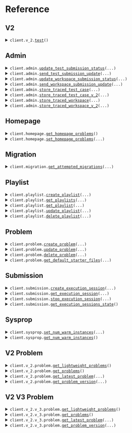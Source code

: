 # Reference
## V2
<details><summary><code>client.v_2.<a href="src/seed/v_2/client.py">test</a>()</code></summary>
<dl>
<dd>

#### 🔌 Usage

<dl>
<dd>

<dl>
<dd>

```python
from seed import SeedTrace

client = SeedTrace(
    x_random_header="YOUR_X_RANDOM_HEADER",
    token="YOUR_TOKEN",
)
client.v_2.test()

```
</dd>
</dl>
</dd>
</dl>

#### ⚙️ Parameters

<dl>
<dd>

<dl>
<dd>

**request_options:** `typing.Optional[RequestOptions]` — Request-specific configuration.
    
</dd>
</dl>
</dd>
</dl>


</dd>
</dl>
</details>

## Admin
<details><summary><code>client.admin.<a href="src/seed/admin/client.py">update_test_submission_status</a>(...)</code></summary>
<dl>
<dd>

#### 🔌 Usage

<dl>
<dd>

<dl>
<dd>

```python
import uuid

from seed import SeedTrace
from seed.submission import TestSubmissionStatus

client = SeedTrace(
    x_random_header="YOUR_X_RANDOM_HEADER",
    token="YOUR_TOKEN",
)
client.admin.update_test_submission_status(
    submission_id=uuid.UUID(
        "d5e9c84f-c2b2-4bf4-b4b0-7ffd7a9ffc32",
    ),
    request=TestSubmissionStatus(),
)

```
</dd>
</dl>
</dd>
</dl>

#### ⚙️ Parameters

<dl>
<dd>

<dl>
<dd>

**submission_id:** `SubmissionId` 
    
</dd>
</dl>

<dl>
<dd>

**request:** `TestSubmissionStatus` 
    
</dd>
</dl>

<dl>
<dd>

**request_options:** `typing.Optional[RequestOptions]` — Request-specific configuration.
    
</dd>
</dl>
</dd>
</dl>


</dd>
</dl>
</details>

<details><summary><code>client.admin.<a href="src/seed/admin/client.py">send_test_submission_update</a>(...)</code></summary>
<dl>
<dd>

#### 🔌 Usage

<dl>
<dd>

<dl>
<dd>

```python
import datetime
import uuid

from seed import SeedTrace
from seed.submission import TestSubmissionUpdateInfo_Running

client = SeedTrace(
    x_random_header="YOUR_X_RANDOM_HEADER",
    token="YOUR_TOKEN",
)
client.admin.send_test_submission_update(
    submission_id=uuid.UUID(
        "d5e9c84f-c2b2-4bf4-b4b0-7ffd7a9ffc32",
    ),
    update_time=datetime.datetime.fromisoformat(
        "2024-01-15 09:30:00+00:00",
    ),
    update_info=TestSubmissionUpdateInfo_Running(value="QUEUEING_SUBMISSION"),
)

```
</dd>
</dl>
</dd>
</dl>

#### ⚙️ Parameters

<dl>
<dd>

<dl>
<dd>

**submission_id:** `SubmissionId` 
    
</dd>
</dl>

<dl>
<dd>

**update_time:** `dt.datetime` 
    
</dd>
</dl>

<dl>
<dd>

**update_info:** `TestSubmissionUpdateInfo` 
    
</dd>
</dl>

<dl>
<dd>

**request_options:** `typing.Optional[RequestOptions]` — Request-specific configuration.
    
</dd>
</dl>
</dd>
</dl>


</dd>
</dl>
</details>

<details><summary><code>client.admin.<a href="src/seed/admin/client.py">update_workspace_submission_status</a>(...)</code></summary>
<dl>
<dd>

#### 🔌 Usage

<dl>
<dd>

<dl>
<dd>

```python
import uuid

from seed import SeedTrace
from seed.submission import WorkspaceSubmissionStatus

client = SeedTrace(
    x_random_header="YOUR_X_RANDOM_HEADER",
    token="YOUR_TOKEN",
)
client.admin.update_workspace_submission_status(
    submission_id=uuid.UUID(
        "d5e9c84f-c2b2-4bf4-b4b0-7ffd7a9ffc32",
    ),
    request=WorkspaceSubmissionStatus(),
)

```
</dd>
</dl>
</dd>
</dl>

#### ⚙️ Parameters

<dl>
<dd>

<dl>
<dd>

**submission_id:** `SubmissionId` 
    
</dd>
</dl>

<dl>
<dd>

**request:** `WorkspaceSubmissionStatus` 
    
</dd>
</dl>

<dl>
<dd>

**request_options:** `typing.Optional[RequestOptions]` — Request-specific configuration.
    
</dd>
</dl>
</dd>
</dl>


</dd>
</dl>
</details>

<details><summary><code>client.admin.<a href="src/seed/admin/client.py">send_workspace_submission_update</a>(...)</code></summary>
<dl>
<dd>

#### 🔌 Usage

<dl>
<dd>

<dl>
<dd>

```python
import datetime
import uuid

from seed import SeedTrace
from seed.submission import WorkspaceSubmissionUpdateInfo_Running

client = SeedTrace(
    x_random_header="YOUR_X_RANDOM_HEADER",
    token="YOUR_TOKEN",
)
client.admin.send_workspace_submission_update(
    submission_id=uuid.UUID(
        "d5e9c84f-c2b2-4bf4-b4b0-7ffd7a9ffc32",
    ),
    update_time=datetime.datetime.fromisoformat(
        "2024-01-15 09:30:00+00:00",
    ),
    update_info=WorkspaceSubmissionUpdateInfo_Running(
        value="QUEUEING_SUBMISSION"
    ),
)

```
</dd>
</dl>
</dd>
</dl>

#### ⚙️ Parameters

<dl>
<dd>

<dl>
<dd>

**submission_id:** `SubmissionId` 
    
</dd>
</dl>

<dl>
<dd>

**update_time:** `dt.datetime` 
    
</dd>
</dl>

<dl>
<dd>

**update_info:** `WorkspaceSubmissionUpdateInfo` 
    
</dd>
</dl>

<dl>
<dd>

**request_options:** `typing.Optional[RequestOptions]` — Request-specific configuration.
    
</dd>
</dl>
</dd>
</dl>


</dd>
</dl>
</details>

<details><summary><code>client.admin.<a href="src/seed/admin/client.py">store_traced_test_case</a>(...)</code></summary>
<dl>
<dd>

#### 🔌 Usage

<dl>
<dd>

<dl>
<dd>

```python
import uuid

from seed import SeedTrace
from seed.commons import (
    DebugVariableValue_IntegerValue,
    VariableValue_IntegerValue,
)
from seed.submission import (
    ActualResult_Value,
    ExpressionLocation,
    Scope,
    StackFrame,
    StackInformation,
    TestCaseResult,
    TestCaseResultWithStdout,
    TraceResponse,
)

client = SeedTrace(
    x_random_header="YOUR_X_RANDOM_HEADER",
    token="YOUR_TOKEN",
)
client.admin.store_traced_test_case(
    submission_id=uuid.UUID(
        "d5e9c84f-c2b2-4bf4-b4b0-7ffd7a9ffc32",
    ),
    test_case_id="testCaseId",
    result=TestCaseResultWithStdout(
        result=TestCaseResult(
            expected_result=VariableValue_IntegerValue(value=1),
            actual_result=ActualResult_Value(
                value=VariableValue_IntegerValue(value=1)
            ),
            passed=True,
        ),
        stdout="stdout",
    ),
    trace_responses=[
        TraceResponse(
            submission_id=uuid.UUID(
                "d5e9c84f-c2b2-4bf4-b4b0-7ffd7a9ffc32",
            ),
            line_number=1,
            return_value=DebugVariableValue_IntegerValue(value=1),
            expression_location=ExpressionLocation(
                start=1,
                offset=1,
            ),
            stack=StackInformation(
                num_stack_frames=1,
                top_stack_frame=StackFrame(
                    method_name="methodName",
                    line_number=1,
                    scopes=[
                        Scope(
                            variables={
                                "variables": DebugVariableValue_IntegerValue(
                                    value=1
                                )
                            },
                        ),
                        Scope(
                            variables={
                                "variables": DebugVariableValue_IntegerValue(
                                    value=1
                                )
                            },
                        ),
                    ],
                ),
            ),
            stdout="stdout",
        ),
        TraceResponse(
            submission_id=uuid.UUID(
                "d5e9c84f-c2b2-4bf4-b4b0-7ffd7a9ffc32",
            ),
            line_number=1,
            return_value=DebugVariableValue_IntegerValue(value=1),
            expression_location=ExpressionLocation(
                start=1,
                offset=1,
            ),
            stack=StackInformation(
                num_stack_frames=1,
                top_stack_frame=StackFrame(
                    method_name="methodName",
                    line_number=1,
                    scopes=[
                        Scope(
                            variables={
                                "variables": DebugVariableValue_IntegerValue(
                                    value=1
                                )
                            },
                        ),
                        Scope(
                            variables={
                                "variables": DebugVariableValue_IntegerValue(
                                    value=1
                                )
                            },
                        ),
                    ],
                ),
            ),
            stdout="stdout",
        ),
    ],
)

```
</dd>
</dl>
</dd>
</dl>

#### ⚙️ Parameters

<dl>
<dd>

<dl>
<dd>

**submission_id:** `SubmissionId` 
    
</dd>
</dl>

<dl>
<dd>

**test_case_id:** `str` 
    
</dd>
</dl>

<dl>
<dd>

**result:** `TestCaseResultWithStdout` 
    
</dd>
</dl>

<dl>
<dd>

**trace_responses:** `typing.Sequence[TraceResponse]` 
    
</dd>
</dl>

<dl>
<dd>

**request_options:** `typing.Optional[RequestOptions]` — Request-specific configuration.
    
</dd>
</dl>
</dd>
</dl>


</dd>
</dl>
</details>

<details><summary><code>client.admin.<a href="src/seed/admin/client.py">store_traced_test_case_v_2</a>(...)</code></summary>
<dl>
<dd>

#### 🔌 Usage

<dl>
<dd>

<dl>
<dd>

```python
import uuid

from seed import SeedTrace
from seed.commons import DebugVariableValue_IntegerValue
from seed.submission import (
    ExpressionLocation,
    Scope,
    StackFrame,
    StackInformation,
    TracedFile,
    TraceResponseV2,
)

client = SeedTrace(
    x_random_header="YOUR_X_RANDOM_HEADER",
    token="YOUR_TOKEN",
)
client.admin.store_traced_test_case_v_2(
    submission_id=uuid.UUID(
        "d5e9c84f-c2b2-4bf4-b4b0-7ffd7a9ffc32",
    ),
    test_case_id="testCaseId",
    request=[
        TraceResponseV2(
            submission_id=uuid.UUID(
                "d5e9c84f-c2b2-4bf4-b4b0-7ffd7a9ffc32",
            ),
            line_number=1,
            file=TracedFile(
                filename="filename",
                directory="directory",
            ),
            return_value=DebugVariableValue_IntegerValue(value=1),
            expression_location=ExpressionLocation(
                start=1,
                offset=1,
            ),
            stack=StackInformation(
                num_stack_frames=1,
                top_stack_frame=StackFrame(
                    method_name="methodName",
                    line_number=1,
                    scopes=[
                        Scope(
                            variables={
                                "variables": DebugVariableValue_IntegerValue(
                                    value=1
                                )
                            },
                        ),
                        Scope(
                            variables={
                                "variables": DebugVariableValue_IntegerValue(
                                    value=1
                                )
                            },
                        ),
                    ],
                ),
            ),
            stdout="stdout",
        ),
        TraceResponseV2(
            submission_id=uuid.UUID(
                "d5e9c84f-c2b2-4bf4-b4b0-7ffd7a9ffc32",
            ),
            line_number=1,
            file=TracedFile(
                filename="filename",
                directory="directory",
            ),
            return_value=DebugVariableValue_IntegerValue(value=1),
            expression_location=ExpressionLocation(
                start=1,
                offset=1,
            ),
            stack=StackInformation(
                num_stack_frames=1,
                top_stack_frame=StackFrame(
                    method_name="methodName",
                    line_number=1,
                    scopes=[
                        Scope(
                            variables={
                                "variables": DebugVariableValue_IntegerValue(
                                    value=1
                                )
                            },
                        ),
                        Scope(
                            variables={
                                "variables": DebugVariableValue_IntegerValue(
                                    value=1
                                )
                            },
                        ),
                    ],
                ),
            ),
            stdout="stdout",
        ),
    ],
)

```
</dd>
</dl>
</dd>
</dl>

#### ⚙️ Parameters

<dl>
<dd>

<dl>
<dd>

**submission_id:** `SubmissionId` 
    
</dd>
</dl>

<dl>
<dd>

**test_case_id:** `TestCaseId` 
    
</dd>
</dl>

<dl>
<dd>

**request:** `typing.Sequence[TraceResponseV2]` 
    
</dd>
</dl>

<dl>
<dd>

**request_options:** `typing.Optional[RequestOptions]` — Request-specific configuration.
    
</dd>
</dl>
</dd>
</dl>


</dd>
</dl>
</details>

<details><summary><code>client.admin.<a href="src/seed/admin/client.py">store_traced_workspace</a>(...)</code></summary>
<dl>
<dd>

#### 🔌 Usage

<dl>
<dd>

<dl>
<dd>

```python
import uuid

from seed import SeedTrace
from seed.commons import DebugVariableValue_IntegerValue
from seed.submission import (
    ExceptionInfo,
    ExceptionV2_Generic,
    ExpressionLocation,
    Scope,
    StackFrame,
    StackInformation,
    TraceResponse,
    WorkspaceRunDetails,
)

client = SeedTrace(
    x_random_header="YOUR_X_RANDOM_HEADER",
    token="YOUR_TOKEN",
)
client.admin.store_traced_workspace(
    submission_id=uuid.UUID(
        "d5e9c84f-c2b2-4bf4-b4b0-7ffd7a9ffc32",
    ),
    workspace_run_details=WorkspaceRunDetails(
        exception_v_2=ExceptionV2_Generic(
            exception_type="exceptionType",
            exception_message="exceptionMessage",
            exception_stacktrace="exceptionStacktrace",
        ),
        exception=ExceptionInfo(
            exception_type="exceptionType",
            exception_message="exceptionMessage",
            exception_stacktrace="exceptionStacktrace",
        ),
        stdout="stdout",
    ),
    trace_responses=[
        TraceResponse(
            submission_id=uuid.UUID(
                "d5e9c84f-c2b2-4bf4-b4b0-7ffd7a9ffc32",
            ),
            line_number=1,
            return_value=DebugVariableValue_IntegerValue(value=1),
            expression_location=ExpressionLocation(
                start=1,
                offset=1,
            ),
            stack=StackInformation(
                num_stack_frames=1,
                top_stack_frame=StackFrame(
                    method_name="methodName",
                    line_number=1,
                    scopes=[
                        Scope(
                            variables={
                                "variables": DebugVariableValue_IntegerValue(
                                    value=1
                                )
                            },
                        ),
                        Scope(
                            variables={
                                "variables": DebugVariableValue_IntegerValue(
                                    value=1
                                )
                            },
                        ),
                    ],
                ),
            ),
            stdout="stdout",
        ),
        TraceResponse(
            submission_id=uuid.UUID(
                "d5e9c84f-c2b2-4bf4-b4b0-7ffd7a9ffc32",
            ),
            line_number=1,
            return_value=DebugVariableValue_IntegerValue(value=1),
            expression_location=ExpressionLocation(
                start=1,
                offset=1,
            ),
            stack=StackInformation(
                num_stack_frames=1,
                top_stack_frame=StackFrame(
                    method_name="methodName",
                    line_number=1,
                    scopes=[
                        Scope(
                            variables={
                                "variables": DebugVariableValue_IntegerValue(
                                    value=1
                                )
                            },
                        ),
                        Scope(
                            variables={
                                "variables": DebugVariableValue_IntegerValue(
                                    value=1
                                )
                            },
                        ),
                    ],
                ),
            ),
            stdout="stdout",
        ),
    ],
)

```
</dd>
</dl>
</dd>
</dl>

#### ⚙️ Parameters

<dl>
<dd>

<dl>
<dd>

**submission_id:** `SubmissionId` 
    
</dd>
</dl>

<dl>
<dd>

**workspace_run_details:** `WorkspaceRunDetails` 
    
</dd>
</dl>

<dl>
<dd>

**trace_responses:** `typing.Sequence[TraceResponse]` 
    
</dd>
</dl>

<dl>
<dd>

**request_options:** `typing.Optional[RequestOptions]` — Request-specific configuration.
    
</dd>
</dl>
</dd>
</dl>


</dd>
</dl>
</details>

<details><summary><code>client.admin.<a href="src/seed/admin/client.py">store_traced_workspace_v_2</a>(...)</code></summary>
<dl>
<dd>

#### 🔌 Usage

<dl>
<dd>

<dl>
<dd>

```python
import uuid

from seed import SeedTrace
from seed.commons import DebugVariableValue_IntegerValue
from seed.submission import (
    ExpressionLocation,
    Scope,
    StackFrame,
    StackInformation,
    TracedFile,
    TraceResponseV2,
)

client = SeedTrace(
    x_random_header="YOUR_X_RANDOM_HEADER",
    token="YOUR_TOKEN",
)
client.admin.store_traced_workspace_v_2(
    submission_id=uuid.UUID(
        "d5e9c84f-c2b2-4bf4-b4b0-7ffd7a9ffc32",
    ),
    request=[
        TraceResponseV2(
            submission_id=uuid.UUID(
                "d5e9c84f-c2b2-4bf4-b4b0-7ffd7a9ffc32",
            ),
            line_number=1,
            file=TracedFile(
                filename="filename",
                directory="directory",
            ),
            return_value=DebugVariableValue_IntegerValue(value=1),
            expression_location=ExpressionLocation(
                start=1,
                offset=1,
            ),
            stack=StackInformation(
                num_stack_frames=1,
                top_stack_frame=StackFrame(
                    method_name="methodName",
                    line_number=1,
                    scopes=[
                        Scope(
                            variables={
                                "variables": DebugVariableValue_IntegerValue(
                                    value=1
                                )
                            },
                        ),
                        Scope(
                            variables={
                                "variables": DebugVariableValue_IntegerValue(
                                    value=1
                                )
                            },
                        ),
                    ],
                ),
            ),
            stdout="stdout",
        ),
        TraceResponseV2(
            submission_id=uuid.UUID(
                "d5e9c84f-c2b2-4bf4-b4b0-7ffd7a9ffc32",
            ),
            line_number=1,
            file=TracedFile(
                filename="filename",
                directory="directory",
            ),
            return_value=DebugVariableValue_IntegerValue(value=1),
            expression_location=ExpressionLocation(
                start=1,
                offset=1,
            ),
            stack=StackInformation(
                num_stack_frames=1,
                top_stack_frame=StackFrame(
                    method_name="methodName",
                    line_number=1,
                    scopes=[
                        Scope(
                            variables={
                                "variables": DebugVariableValue_IntegerValue(
                                    value=1
                                )
                            },
                        ),
                        Scope(
                            variables={
                                "variables": DebugVariableValue_IntegerValue(
                                    value=1
                                )
                            },
                        ),
                    ],
                ),
            ),
            stdout="stdout",
        ),
    ],
)

```
</dd>
</dl>
</dd>
</dl>

#### ⚙️ Parameters

<dl>
<dd>

<dl>
<dd>

**submission_id:** `SubmissionId` 
    
</dd>
</dl>

<dl>
<dd>

**request:** `typing.Sequence[TraceResponseV2]` 
    
</dd>
</dl>

<dl>
<dd>

**request_options:** `typing.Optional[RequestOptions]` — Request-specific configuration.
    
</dd>
</dl>
</dd>
</dl>


</dd>
</dl>
</details>

## Homepage
<details><summary><code>client.homepage.<a href="src/seed/homepage/client.py">get_homepage_problems</a>()</code></summary>
<dl>
<dd>

#### 🔌 Usage

<dl>
<dd>

<dl>
<dd>

```python
from seed import SeedTrace

client = SeedTrace(
    x_random_header="YOUR_X_RANDOM_HEADER",
    token="YOUR_TOKEN",
)
client.homepage.get_homepage_problems()

```
</dd>
</dl>
</dd>
</dl>

#### ⚙️ Parameters

<dl>
<dd>

<dl>
<dd>

**request_options:** `typing.Optional[RequestOptions]` — Request-specific configuration.
    
</dd>
</dl>
</dd>
</dl>


</dd>
</dl>
</details>

<details><summary><code>client.homepage.<a href="src/seed/homepage/client.py">set_homepage_problems</a>(...)</code></summary>
<dl>
<dd>

#### 🔌 Usage

<dl>
<dd>

<dl>
<dd>

```python
from seed import SeedTrace

client = SeedTrace(
    x_random_header="YOUR_X_RANDOM_HEADER",
    token="YOUR_TOKEN",
)
client.homepage.set_homepage_problems(
    request=["string", "string"],
)

```
</dd>
</dl>
</dd>
</dl>

#### ⚙️ Parameters

<dl>
<dd>

<dl>
<dd>

**request:** `typing.Sequence[ProblemId]` 
    
</dd>
</dl>

<dl>
<dd>

**request_options:** `typing.Optional[RequestOptions]` — Request-specific configuration.
    
</dd>
</dl>
</dd>
</dl>


</dd>
</dl>
</details>

## Migration
<details><summary><code>client.migration.<a href="src/seed/migration/client.py">get_attempted_migrations</a>(...)</code></summary>
<dl>
<dd>

#### 🔌 Usage

<dl>
<dd>

<dl>
<dd>

```python
from seed import SeedTrace

client = SeedTrace(
    x_random_header="YOUR_X_RANDOM_HEADER",
    token="YOUR_TOKEN",
)
client.migration.get_attempted_migrations(
    admin_key_header="admin-key-header",
)

```
</dd>
</dl>
</dd>
</dl>

#### ⚙️ Parameters

<dl>
<dd>

<dl>
<dd>

**admin_key_header:** `str` 
    
</dd>
</dl>

<dl>
<dd>

**request_options:** `typing.Optional[RequestOptions]` — Request-specific configuration.
    
</dd>
</dl>
</dd>
</dl>


</dd>
</dl>
</details>

## Playlist
<details><summary><code>client.playlist.<a href="src/seed/playlist/client.py">create_playlist</a>(...)</code></summary>
<dl>
<dd>

#### 📝 Description

<dl>
<dd>

<dl>
<dd>

Create a new playlist
</dd>
</dl>
</dd>
</dl>

#### 🔌 Usage

<dl>
<dd>

<dl>
<dd>

```python
import datetime

from seed import SeedTrace

client = SeedTrace(
    x_random_header="YOUR_X_RANDOM_HEADER",
    token="YOUR_TOKEN",
)
client.playlist.create_playlist(
    service_param=1,
    datetime=datetime.datetime.fromisoformat(
        "2024-01-15 09:30:00+00:00",
    ),
    optional_datetime=datetime.datetime.fromisoformat(
        "2024-01-15 09:30:00+00:00",
    ),
    name="name",
    problems=["problems", "problems"],
)

```
</dd>
</dl>
</dd>
</dl>

#### ⚙️ Parameters

<dl>
<dd>

<dl>
<dd>

**service_param:** `int` 
    
</dd>
</dl>

<dl>
<dd>

**datetime:** `dt.datetime` 
    
</dd>
</dl>

<dl>
<dd>

**name:** `str` 
    
</dd>
</dl>

<dl>
<dd>

**problems:** `typing.Sequence[ProblemId]` 
    
</dd>
</dl>

<dl>
<dd>

**optional_datetime:** `typing.Optional[dt.datetime]` 
    
</dd>
</dl>

<dl>
<dd>

**request_options:** `typing.Optional[RequestOptions]` — Request-specific configuration.
    
</dd>
</dl>
</dd>
</dl>


</dd>
</dl>
</details>

<details><summary><code>client.playlist.<a href="src/seed/playlist/client.py">get_playlists</a>(...)</code></summary>
<dl>
<dd>

#### 📝 Description

<dl>
<dd>

<dl>
<dd>

Returns the user's playlists
</dd>
</dl>
</dd>
</dl>

#### 🔌 Usage

<dl>
<dd>

<dl>
<dd>

```python
from seed import SeedTrace

client = SeedTrace(
    x_random_header="YOUR_X_RANDOM_HEADER",
    token="YOUR_TOKEN",
)
client.playlist.get_playlists(
    service_param=1,
    limit=1,
    other_field="otherField",
    multi_line_docs="multiLineDocs",
    optional_multiple_field="optionalMultipleField",
    multiple_field="multipleField",
)

```
</dd>
</dl>
</dd>
</dl>

#### ⚙️ Parameters

<dl>
<dd>

<dl>
<dd>

**service_param:** `int` 
    
</dd>
</dl>

<dl>
<dd>

**other_field:** `str` — i'm another field
    
</dd>
</dl>

<dl>
<dd>

**multi_line_docs:** `str` 

I'm a multiline
description
    
</dd>
</dl>

<dl>
<dd>

**multiple_field:** `typing.Union[str, typing.Sequence[str]]` 
    
</dd>
</dl>

<dl>
<dd>

**limit:** `typing.Optional[int]` 
    
</dd>
</dl>

<dl>
<dd>

**optional_multiple_field:** `typing.Optional[typing.Union[str, typing.Sequence[str]]]` 
    
</dd>
</dl>

<dl>
<dd>

**request_options:** `typing.Optional[RequestOptions]` — Request-specific configuration.
    
</dd>
</dl>
</dd>
</dl>


</dd>
</dl>
</details>

<details><summary><code>client.playlist.<a href="src/seed/playlist/client.py">get_playlist</a>(...)</code></summary>
<dl>
<dd>

#### 📝 Description

<dl>
<dd>

<dl>
<dd>

Returns a playlist
</dd>
</dl>
</dd>
</dl>

#### 🔌 Usage

<dl>
<dd>

<dl>
<dd>

```python
from seed import SeedTrace

client = SeedTrace(
    x_random_header="YOUR_X_RANDOM_HEADER",
    token="YOUR_TOKEN",
)
client.playlist.get_playlist(
    service_param=1,
    playlist_id="playlistId",
)

```
</dd>
</dl>
</dd>
</dl>

#### ⚙️ Parameters

<dl>
<dd>

<dl>
<dd>

**service_param:** `int` 
    
</dd>
</dl>

<dl>
<dd>

**playlist_id:** `PlaylistId` 
    
</dd>
</dl>

<dl>
<dd>

**request_options:** `typing.Optional[RequestOptions]` — Request-specific configuration.
    
</dd>
</dl>
</dd>
</dl>


</dd>
</dl>
</details>

<details><summary><code>client.playlist.<a href="src/seed/playlist/client.py">update_playlist</a>(...)</code></summary>
<dl>
<dd>

#### 📝 Description

<dl>
<dd>

<dl>
<dd>

Updates a playlist
</dd>
</dl>
</dd>
</dl>

#### 🔌 Usage

<dl>
<dd>

<dl>
<dd>

```python
from seed import SeedTrace
from seed.playlist import UpdatePlaylistRequest

client = SeedTrace(
    x_random_header="YOUR_X_RANDOM_HEADER",
    token="YOUR_TOKEN",
)
client.playlist.update_playlist(
    service_param=1,
    playlist_id="playlistId",
    request=UpdatePlaylistRequest(
        name="name",
        problems=["problems", "problems"],
    ),
)

```
</dd>
</dl>
</dd>
</dl>

#### ⚙️ Parameters

<dl>
<dd>

<dl>
<dd>

**service_param:** `int` 
    
</dd>
</dl>

<dl>
<dd>

**playlist_id:** `PlaylistId` 
    
</dd>
</dl>

<dl>
<dd>

**request:** `typing.Optional[UpdatePlaylistRequest]` 
    
</dd>
</dl>

<dl>
<dd>

**request_options:** `typing.Optional[RequestOptions]` — Request-specific configuration.
    
</dd>
</dl>
</dd>
</dl>


</dd>
</dl>
</details>

<details><summary><code>client.playlist.<a href="src/seed/playlist/client.py">delete_playlist</a>(...)</code></summary>
<dl>
<dd>

#### 📝 Description

<dl>
<dd>

<dl>
<dd>

Deletes a playlist
</dd>
</dl>
</dd>
</dl>

#### 🔌 Usage

<dl>
<dd>

<dl>
<dd>

```python
from seed import SeedTrace

client = SeedTrace(
    x_random_header="YOUR_X_RANDOM_HEADER",
    token="YOUR_TOKEN",
)
client.playlist.delete_playlist(
    service_param=1,
    playlist_id="playlist_id",
)

```
</dd>
</dl>
</dd>
</dl>

#### ⚙️ Parameters

<dl>
<dd>

<dl>
<dd>

**service_param:** `int` 
    
</dd>
</dl>

<dl>
<dd>

**playlist_id:** `PlaylistId` 
    
</dd>
</dl>

<dl>
<dd>

**request_options:** `typing.Optional[RequestOptions]` — Request-specific configuration.
    
</dd>
</dl>
</dd>
</dl>


</dd>
</dl>
</details>

## Problem
<details><summary><code>client.problem.<a href="src/seed/problem/client.py">create_problem</a>(...)</code></summary>
<dl>
<dd>

#### 📝 Description

<dl>
<dd>

<dl>
<dd>

Creates a problem
</dd>
</dl>
</dd>
</dl>

#### 🔌 Usage

<dl>
<dd>

<dl>
<dd>

```python
from seed import SeedTrace
from seed.commons import (
    FileInfo,
    TestCase,
    TestCaseWithExpectedResult,
    VariableType,
    VariableValue_IntegerValue,
)
from seed.problem import (
    ProblemDescription,
    ProblemDescriptionBoard_Html,
    ProblemFiles,
    VariableTypeAndName,
)

client = SeedTrace(
    x_random_header="YOUR_X_RANDOM_HEADER",
    token="YOUR_TOKEN",
)
client.problem.create_problem(
    problem_name="problemName",
    problem_description=ProblemDescription(
        boards=[
            ProblemDescriptionBoard_Html(value="boards"),
            ProblemDescriptionBoard_Html(value="boards"),
        ],
    ),
    files={
        "JAVA": ProblemFiles(
            solution_file=FileInfo(
                filename="filename",
                contents="contents",
            ),
            read_only_files=[
                FileInfo(
                    filename="filename",
                    contents="contents",
                ),
                FileInfo(
                    filename="filename",
                    contents="contents",
                ),
            ],
        )
    },
    input_params=[
        VariableTypeAndName(
            variable_type=VariableType(),
            name="name",
        ),
        VariableTypeAndName(
            variable_type=VariableType(),
            name="name",
        ),
    ],
    output_type=VariableType(),
    testcases=[
        TestCaseWithExpectedResult(
            test_case=TestCase(
                id="id",
                params=[
                    VariableValue_IntegerValue(value=1),
                    VariableValue_IntegerValue(value=1),
                ],
            ),
            expected_result=VariableValue_IntegerValue(value=1),
        ),
        TestCaseWithExpectedResult(
            test_case=TestCase(
                id="id",
                params=[
                    VariableValue_IntegerValue(value=1),
                    VariableValue_IntegerValue(value=1),
                ],
            ),
            expected_result=VariableValue_IntegerValue(value=1),
        ),
    ],
    method_name="methodName",
)

```
</dd>
</dl>
</dd>
</dl>

#### ⚙️ Parameters

<dl>
<dd>

<dl>
<dd>

**problem_name:** `str` 
    
</dd>
</dl>

<dl>
<dd>

**problem_description:** `ProblemDescription` 
    
</dd>
</dl>

<dl>
<dd>

**files:** `typing.Dict[Language, ProblemFiles]` 
    
</dd>
</dl>

<dl>
<dd>

**input_params:** `typing.Sequence[VariableTypeAndName]` 
    
</dd>
</dl>

<dl>
<dd>

**output_type:** `VariableType` 
    
</dd>
</dl>

<dl>
<dd>

**testcases:** `typing.Sequence[TestCaseWithExpectedResult]` 
    
</dd>
</dl>

<dl>
<dd>

**method_name:** `str` 
    
</dd>
</dl>

<dl>
<dd>

**request_options:** `typing.Optional[RequestOptions]` — Request-specific configuration.
    
</dd>
</dl>
</dd>
</dl>


</dd>
</dl>
</details>

<details><summary><code>client.problem.<a href="src/seed/problem/client.py">update_problem</a>(...)</code></summary>
<dl>
<dd>

#### 📝 Description

<dl>
<dd>

<dl>
<dd>

Updates a problem
</dd>
</dl>
</dd>
</dl>

#### 🔌 Usage

<dl>
<dd>

<dl>
<dd>

```python
from seed import SeedTrace
from seed.commons import (
    FileInfo,
    TestCase,
    TestCaseWithExpectedResult,
    VariableType,
    VariableValue_IntegerValue,
)
from seed.problem import (
    ProblemDescription,
    ProblemDescriptionBoard_Html,
    ProblemFiles,
    VariableTypeAndName,
)

client = SeedTrace(
    x_random_header="YOUR_X_RANDOM_HEADER",
    token="YOUR_TOKEN",
)
client.problem.update_problem(
    problem_id="problemId",
    problem_name="problemName",
    problem_description=ProblemDescription(
        boards=[
            ProblemDescriptionBoard_Html(value="boards"),
            ProblemDescriptionBoard_Html(value="boards"),
        ],
    ),
    files={
        "JAVA": ProblemFiles(
            solution_file=FileInfo(
                filename="filename",
                contents="contents",
            ),
            read_only_files=[
                FileInfo(
                    filename="filename",
                    contents="contents",
                ),
                FileInfo(
                    filename="filename",
                    contents="contents",
                ),
            ],
        )
    },
    input_params=[
        VariableTypeAndName(
            variable_type=VariableType(),
            name="name",
        ),
        VariableTypeAndName(
            variable_type=VariableType(),
            name="name",
        ),
    ],
    output_type=VariableType(),
    testcases=[
        TestCaseWithExpectedResult(
            test_case=TestCase(
                id="id",
                params=[
                    VariableValue_IntegerValue(value=1),
                    VariableValue_IntegerValue(value=1),
                ],
            ),
            expected_result=VariableValue_IntegerValue(value=1),
        ),
        TestCaseWithExpectedResult(
            test_case=TestCase(
                id="id",
                params=[
                    VariableValue_IntegerValue(value=1),
                    VariableValue_IntegerValue(value=1),
                ],
            ),
            expected_result=VariableValue_IntegerValue(value=1),
        ),
    ],
    method_name="methodName",
)

```
</dd>
</dl>
</dd>
</dl>

#### ⚙️ Parameters

<dl>
<dd>

<dl>
<dd>

**problem_id:** `ProblemId` 
    
</dd>
</dl>

<dl>
<dd>

**problem_name:** `str` 
    
</dd>
</dl>

<dl>
<dd>

**problem_description:** `ProblemDescription` 
    
</dd>
</dl>

<dl>
<dd>

**files:** `typing.Dict[Language, ProblemFiles]` 
    
</dd>
</dl>

<dl>
<dd>

**input_params:** `typing.Sequence[VariableTypeAndName]` 
    
</dd>
</dl>

<dl>
<dd>

**output_type:** `VariableType` 
    
</dd>
</dl>

<dl>
<dd>

**testcases:** `typing.Sequence[TestCaseWithExpectedResult]` 
    
</dd>
</dl>

<dl>
<dd>

**method_name:** `str` 
    
</dd>
</dl>

<dl>
<dd>

**request_options:** `typing.Optional[RequestOptions]` — Request-specific configuration.
    
</dd>
</dl>
</dd>
</dl>


</dd>
</dl>
</details>

<details><summary><code>client.problem.<a href="src/seed/problem/client.py">delete_problem</a>(...)</code></summary>
<dl>
<dd>

#### 📝 Description

<dl>
<dd>

<dl>
<dd>

Soft deletes a problem
</dd>
</dl>
</dd>
</dl>

#### 🔌 Usage

<dl>
<dd>

<dl>
<dd>

```python
from seed import SeedTrace

client = SeedTrace(
    x_random_header="YOUR_X_RANDOM_HEADER",
    token="YOUR_TOKEN",
)
client.problem.delete_problem(
    problem_id="problemId",
)

```
</dd>
</dl>
</dd>
</dl>

#### ⚙️ Parameters

<dl>
<dd>

<dl>
<dd>

**problem_id:** `ProblemId` 
    
</dd>
</dl>

<dl>
<dd>

**request_options:** `typing.Optional[RequestOptions]` — Request-specific configuration.
    
</dd>
</dl>
</dd>
</dl>


</dd>
</dl>
</details>

<details><summary><code>client.problem.<a href="src/seed/problem/client.py">get_default_starter_files</a>(...)</code></summary>
<dl>
<dd>

#### 📝 Description

<dl>
<dd>

<dl>
<dd>

Returns default starter files for problem
</dd>
</dl>
</dd>
</dl>

#### 🔌 Usage

<dl>
<dd>

<dl>
<dd>

```python
from seed import SeedTrace
from seed.commons import VariableType
from seed.problem import VariableTypeAndName

client = SeedTrace(
    x_random_header="YOUR_X_RANDOM_HEADER",
    token="YOUR_TOKEN",
)
client.problem.get_default_starter_files(
    input_params=[
        VariableTypeAndName(
            variable_type=VariableType(),
            name="name",
        ),
        VariableTypeAndName(
            variable_type=VariableType(),
            name="name",
        ),
    ],
    output_type=VariableType(),
    method_name="methodName",
)

```
</dd>
</dl>
</dd>
</dl>

#### ⚙️ Parameters

<dl>
<dd>

<dl>
<dd>

**input_params:** `typing.Sequence[VariableTypeAndName]` 
    
</dd>
</dl>

<dl>
<dd>

**output_type:** `VariableType` 
    
</dd>
</dl>

<dl>
<dd>

**method_name:** `str` 

The name of the `method` that the student has to complete.
The method name cannot include the following characters:
  - Greater Than `>`
  - Less Than `<``
  - Equals `=`
  - Period `.`

    
</dd>
</dl>

<dl>
<dd>

**request_options:** `typing.Optional[RequestOptions]` — Request-specific configuration.
    
</dd>
</dl>
</dd>
</dl>


</dd>
</dl>
</details>

## Submission
<details><summary><code>client.submission.<a href="src/seed/submission/client.py">create_execution_session</a>(...)</code></summary>
<dl>
<dd>

#### 📝 Description

<dl>
<dd>

<dl>
<dd>

Returns sessionId and execution server URL for session. Spins up server.
</dd>
</dl>
</dd>
</dl>

#### 🔌 Usage

<dl>
<dd>

<dl>
<dd>

```python
from seed import SeedTrace

client = SeedTrace(
    x_random_header="YOUR_X_RANDOM_HEADER",
    token="YOUR_TOKEN",
)
client.submission.create_execution_session(
    language="JAVA",
)

```
</dd>
</dl>
</dd>
</dl>

#### ⚙️ Parameters

<dl>
<dd>

<dl>
<dd>

**language:** `Language` 
    
</dd>
</dl>

<dl>
<dd>

**request_options:** `typing.Optional[RequestOptions]` — Request-specific configuration.
    
</dd>
</dl>
</dd>
</dl>


</dd>
</dl>
</details>

<details><summary><code>client.submission.<a href="src/seed/submission/client.py">get_execution_session</a>(...)</code></summary>
<dl>
<dd>

#### 📝 Description

<dl>
<dd>

<dl>
<dd>

Returns execution server URL for session. Returns empty if session isn't registered.
</dd>
</dl>
</dd>
</dl>

#### 🔌 Usage

<dl>
<dd>

<dl>
<dd>

```python
from seed import SeedTrace

client = SeedTrace(
    x_random_header="YOUR_X_RANDOM_HEADER",
    token="YOUR_TOKEN",
)
client.submission.get_execution_session(
    session_id="sessionId",
)

```
</dd>
</dl>
</dd>
</dl>

#### ⚙️ Parameters

<dl>
<dd>

<dl>
<dd>

**session_id:** `str` 
    
</dd>
</dl>

<dl>
<dd>

**request_options:** `typing.Optional[RequestOptions]` — Request-specific configuration.
    
</dd>
</dl>
</dd>
</dl>


</dd>
</dl>
</details>

<details><summary><code>client.submission.<a href="src/seed/submission/client.py">stop_execution_session</a>(...)</code></summary>
<dl>
<dd>

#### 📝 Description

<dl>
<dd>

<dl>
<dd>

Stops execution session.
</dd>
</dl>
</dd>
</dl>

#### 🔌 Usage

<dl>
<dd>

<dl>
<dd>

```python
from seed import SeedTrace

client = SeedTrace(
    x_random_header="YOUR_X_RANDOM_HEADER",
    token="YOUR_TOKEN",
)
client.submission.stop_execution_session(
    session_id="sessionId",
)

```
</dd>
</dl>
</dd>
</dl>

#### ⚙️ Parameters

<dl>
<dd>

<dl>
<dd>

**session_id:** `str` 
    
</dd>
</dl>

<dl>
<dd>

**request_options:** `typing.Optional[RequestOptions]` — Request-specific configuration.
    
</dd>
</dl>
</dd>
</dl>


</dd>
</dl>
</details>

<details><summary><code>client.submission.<a href="src/seed/submission/client.py">get_execution_sessions_state</a>()</code></summary>
<dl>
<dd>

#### 🔌 Usage

<dl>
<dd>

<dl>
<dd>

```python
from seed import SeedTrace

client = SeedTrace(
    x_random_header="YOUR_X_RANDOM_HEADER",
    token="YOUR_TOKEN",
)
client.submission.get_execution_sessions_state()

```
</dd>
</dl>
</dd>
</dl>

#### ⚙️ Parameters

<dl>
<dd>

<dl>
<dd>

**request_options:** `typing.Optional[RequestOptions]` — Request-specific configuration.
    
</dd>
</dl>
</dd>
</dl>


</dd>
</dl>
</details>

## Sysprop
<details><summary><code>client.sysprop.<a href="src/seed/sysprop/client.py">set_num_warm_instances</a>(...)</code></summary>
<dl>
<dd>

#### 🔌 Usage

<dl>
<dd>

<dl>
<dd>

```python
from seed import SeedTrace

client = SeedTrace(
    x_random_header="YOUR_X_RANDOM_HEADER",
    token="YOUR_TOKEN",
)
client.sysprop.set_num_warm_instances(
    language="JAVA",
    num_warm_instances=1,
)

```
</dd>
</dl>
</dd>
</dl>

#### ⚙️ Parameters

<dl>
<dd>

<dl>
<dd>

**language:** `Language` 
    
</dd>
</dl>

<dl>
<dd>

**num_warm_instances:** `int` 
    
</dd>
</dl>

<dl>
<dd>

**request_options:** `typing.Optional[RequestOptions]` — Request-specific configuration.
    
</dd>
</dl>
</dd>
</dl>


</dd>
</dl>
</details>

<details><summary><code>client.sysprop.<a href="src/seed/sysprop/client.py">get_num_warm_instances</a>()</code></summary>
<dl>
<dd>

#### 🔌 Usage

<dl>
<dd>

<dl>
<dd>

```python
from seed import SeedTrace

client = SeedTrace(
    x_random_header="YOUR_X_RANDOM_HEADER",
    token="YOUR_TOKEN",
)
client.sysprop.get_num_warm_instances()

```
</dd>
</dl>
</dd>
</dl>

#### ⚙️ Parameters

<dl>
<dd>

<dl>
<dd>

**request_options:** `typing.Optional[RequestOptions]` — Request-specific configuration.
    
</dd>
</dl>
</dd>
</dl>


</dd>
</dl>
</details>

## V2 Problem
<details><summary><code>client.v_2.problem.<a href="src/seed/v_2/problem/client.py">get_lightweight_problems</a>()</code></summary>
<dl>
<dd>

#### 📝 Description

<dl>
<dd>

<dl>
<dd>

Returns lightweight versions of all problems
</dd>
</dl>
</dd>
</dl>

#### 🔌 Usage

<dl>
<dd>

<dl>
<dd>

```python
from seed import SeedTrace

client = SeedTrace(
    x_random_header="YOUR_X_RANDOM_HEADER",
    token="YOUR_TOKEN",
)
client.v_2.problem.get_lightweight_problems()

```
</dd>
</dl>
</dd>
</dl>

#### ⚙️ Parameters

<dl>
<dd>

<dl>
<dd>

**request_options:** `typing.Optional[RequestOptions]` — Request-specific configuration.
    
</dd>
</dl>
</dd>
</dl>


</dd>
</dl>
</details>

<details><summary><code>client.v_2.problem.<a href="src/seed/v_2/problem/client.py">get_problems</a>()</code></summary>
<dl>
<dd>

#### 📝 Description

<dl>
<dd>

<dl>
<dd>

Returns latest versions of all problems
</dd>
</dl>
</dd>
</dl>

#### 🔌 Usage

<dl>
<dd>

<dl>
<dd>

```python
from seed import SeedTrace

client = SeedTrace(
    x_random_header="YOUR_X_RANDOM_HEADER",
    token="YOUR_TOKEN",
)
client.v_2.problem.get_problems()

```
</dd>
</dl>
</dd>
</dl>

#### ⚙️ Parameters

<dl>
<dd>

<dl>
<dd>

**request_options:** `typing.Optional[RequestOptions]` — Request-specific configuration.
    
</dd>
</dl>
</dd>
</dl>


</dd>
</dl>
</details>

<details><summary><code>client.v_2.problem.<a href="src/seed/v_2/problem/client.py">get_latest_problem</a>(...)</code></summary>
<dl>
<dd>

#### 📝 Description

<dl>
<dd>

<dl>
<dd>

Returns latest version of a problem
</dd>
</dl>
</dd>
</dl>

#### 🔌 Usage

<dl>
<dd>

<dl>
<dd>

```python
from seed import SeedTrace

client = SeedTrace(
    x_random_header="YOUR_X_RANDOM_HEADER",
    token="YOUR_TOKEN",
)
client.v_2.problem.get_latest_problem(
    problem_id="problemId",
)

```
</dd>
</dl>
</dd>
</dl>

#### ⚙️ Parameters

<dl>
<dd>

<dl>
<dd>

**problem_id:** `ProblemId` 
    
</dd>
</dl>

<dl>
<dd>

**request_options:** `typing.Optional[RequestOptions]` — Request-specific configuration.
    
</dd>
</dl>
</dd>
</dl>


</dd>
</dl>
</details>

<details><summary><code>client.v_2.problem.<a href="src/seed/v_2/problem/client.py">get_problem_version</a>(...)</code></summary>
<dl>
<dd>

#### 📝 Description

<dl>
<dd>

<dl>
<dd>

Returns requested version of a problem
</dd>
</dl>
</dd>
</dl>

#### 🔌 Usage

<dl>
<dd>

<dl>
<dd>

```python
from seed import SeedTrace

client = SeedTrace(
    x_random_header="YOUR_X_RANDOM_HEADER",
    token="YOUR_TOKEN",
)
client.v_2.problem.get_problem_version(
    problem_id="problemId",
    problem_version=1,
)

```
</dd>
</dl>
</dd>
</dl>

#### ⚙️ Parameters

<dl>
<dd>

<dl>
<dd>

**problem_id:** `ProblemId` 
    
</dd>
</dl>

<dl>
<dd>

**problem_version:** `int` 
    
</dd>
</dl>

<dl>
<dd>

**request_options:** `typing.Optional[RequestOptions]` — Request-specific configuration.
    
</dd>
</dl>
</dd>
</dl>


</dd>
</dl>
</details>

## V2 V3 Problem
<details><summary><code>client.v_2.v_3.problem.<a href="src/seed/v_2/v_3/problem/client.py">get_lightweight_problems</a>()</code></summary>
<dl>
<dd>

#### 📝 Description

<dl>
<dd>

<dl>
<dd>

Returns lightweight versions of all problems
</dd>
</dl>
</dd>
</dl>

#### 🔌 Usage

<dl>
<dd>

<dl>
<dd>

```python
from seed import SeedTrace

client = SeedTrace(
    x_random_header="YOUR_X_RANDOM_HEADER",
    token="YOUR_TOKEN",
)
client.v_2.v_3.problem.get_lightweight_problems()

```
</dd>
</dl>
</dd>
</dl>

#### ⚙️ Parameters

<dl>
<dd>

<dl>
<dd>

**request_options:** `typing.Optional[RequestOptions]` — Request-specific configuration.
    
</dd>
</dl>
</dd>
</dl>


</dd>
</dl>
</details>

<details><summary><code>client.v_2.v_3.problem.<a href="src/seed/v_2/v_3/problem/client.py">get_problems</a>()</code></summary>
<dl>
<dd>

#### 📝 Description

<dl>
<dd>

<dl>
<dd>

Returns latest versions of all problems
</dd>
</dl>
</dd>
</dl>

#### 🔌 Usage

<dl>
<dd>

<dl>
<dd>

```python
from seed import SeedTrace

client = SeedTrace(
    x_random_header="YOUR_X_RANDOM_HEADER",
    token="YOUR_TOKEN",
)
client.v_2.v_3.problem.get_problems()

```
</dd>
</dl>
</dd>
</dl>

#### ⚙️ Parameters

<dl>
<dd>

<dl>
<dd>

**request_options:** `typing.Optional[RequestOptions]` — Request-specific configuration.
    
</dd>
</dl>
</dd>
</dl>


</dd>
</dl>
</details>

<details><summary><code>client.v_2.v_3.problem.<a href="src/seed/v_2/v_3/problem/client.py">get_latest_problem</a>(...)</code></summary>
<dl>
<dd>

#### 📝 Description

<dl>
<dd>

<dl>
<dd>

Returns latest version of a problem
</dd>
</dl>
</dd>
</dl>

#### 🔌 Usage

<dl>
<dd>

<dl>
<dd>

```python
from seed import SeedTrace

client = SeedTrace(
    x_random_header="YOUR_X_RANDOM_HEADER",
    token="YOUR_TOKEN",
)
client.v_2.v_3.problem.get_latest_problem(
    problem_id="problemId",
)

```
</dd>
</dl>
</dd>
</dl>

#### ⚙️ Parameters

<dl>
<dd>

<dl>
<dd>

**problem_id:** `ProblemId` 
    
</dd>
</dl>

<dl>
<dd>

**request_options:** `typing.Optional[RequestOptions]` — Request-specific configuration.
    
</dd>
</dl>
</dd>
</dl>


</dd>
</dl>
</details>

<details><summary><code>client.v_2.v_3.problem.<a href="src/seed/v_2/v_3/problem/client.py">get_problem_version</a>(...)</code></summary>
<dl>
<dd>

#### 📝 Description

<dl>
<dd>

<dl>
<dd>

Returns requested version of a problem
</dd>
</dl>
</dd>
</dl>

#### 🔌 Usage

<dl>
<dd>

<dl>
<dd>

```python
from seed import SeedTrace

client = SeedTrace(
    x_random_header="YOUR_X_RANDOM_HEADER",
    token="YOUR_TOKEN",
)
client.v_2.v_3.problem.get_problem_version(
    problem_id="problemId",
    problem_version=1,
)

```
</dd>
</dl>
</dd>
</dl>

#### ⚙️ Parameters

<dl>
<dd>

<dl>
<dd>

**problem_id:** `ProblemId` 
    
</dd>
</dl>

<dl>
<dd>

**problem_version:** `int` 
    
</dd>
</dl>

<dl>
<dd>

**request_options:** `typing.Optional[RequestOptions]` — Request-specific configuration.
    
</dd>
</dl>
</dd>
</dl>


</dd>
</dl>
</details>

